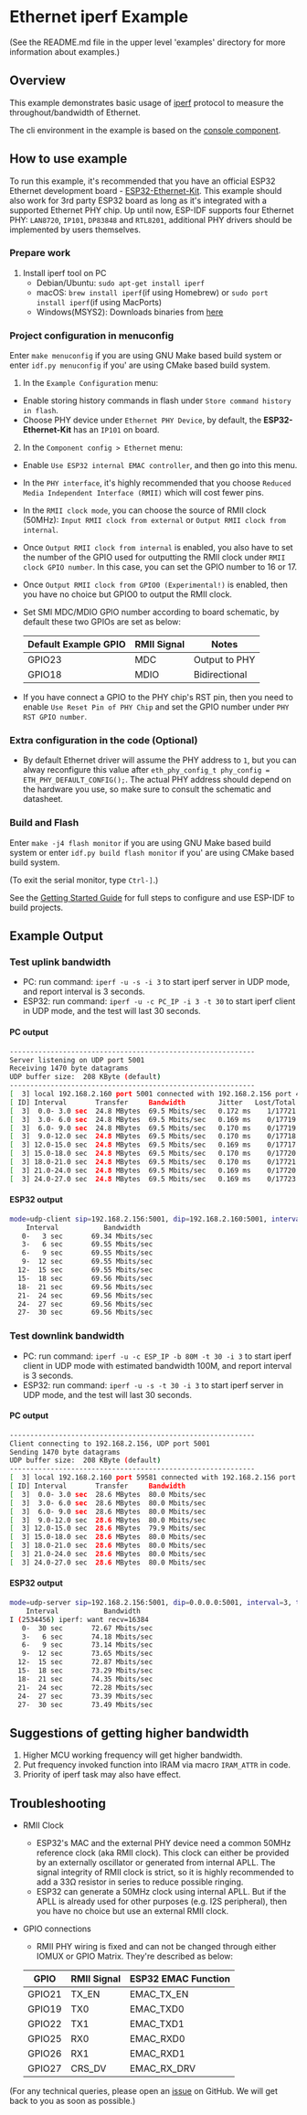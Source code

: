 # Ethernet iperf Example

(See the README.md file in the upper level 'examples' directory for more information about examples.)

## Overview

This example demonstrates basic usage of [iperf](https://iperf.fr/) protocol to measure the throughout/bandwidth of Ethernet.

The cli environment in the example is based on the [console component](https://docs.espressif.com/projects/esp-idf/en/latest/api-guides/console.html).

## How to use example

To run this example, it's recommended that you have an official ESP32 Ethernet development board - [ESP32-Ethernet-Kit](https://docs.espressif.com/projects/esp-idf/en/latest/hw-reference/get-started-ethernet-kit.html). This example should also work for 3rd party ESP32 board as long as it's integrated with a supported Ethernet PHY chip. Up until now, ESP-IDF supports four Ethernet PHY: `LAN8720`, `IP101`, `DP83848` and `RTL8201`, additional PHY drivers should be implemented by users themselves.

### Prepare work

1. Install iperf tool on PC
   * Debian/Ubuntu: `sudo apt-get install iperf` 
   * macOS: `brew install iperf`(if using Homebrew) or `sudo port install iperf`(if using MacPorts)
   * Windows(MSYS2): Downloads binaries from [here]( https://iperf.fr/iperf-download.php#windows)

### Project configuration in menuconfig

Enter `make menuconfig` if you are using GNU Make based build system or enter `idf.py menuconfig` if you' are using CMake based build system.

1. In the `Example Configuration` menu:

* Enable storing history commands in flash under `Store command history in flash`.
* Choose PHY device under `Ethernet PHY Device`, by default, the **ESP32-Ethernet-Kit** has an `IP101` on board.

2. In the `Component config > Ethernet` menu:

* Enable `Use ESP32 internal EMAC controller`, and then go into this menu.
* In the `PHY interface`, it's highly recommended that you choose `Reduced Media Independent Interface (RMII)` which will cost fewer pins.
* In the `RMII clock mode`, you can choose the source of RMII clock (50MHz): `Input RMII clock from external` or `Output RMII clock from internal`.
* Once `Output RMII clock from internal` is enabled, you also have to set the number of the GPIO used for outputting the RMII clock under `RMII clock GPIO number`. In this case, you can set the GPIO number to 16 or 17.
* Once `Output RMII clock from GPIO0 (Experimental!)` is enabled, then you have no choice but GPIO0 to output the RMII clock.
* Set SMI MDC/MDIO GPIO number according to board schematic, by default these two GPIOs are set as below:

  | Default Example GPIO | RMII Signal | Notes         |
  | -------------------- | ----------- | ------------- |
  | GPIO23               | MDC         | Output to PHY |
  | GPIO18               | MDIO        | Bidirectional |

* If you have connect a GPIO to the PHY chip's RST pin, then you need to enable `Use Reset Pin of PHY Chip` and set the GPIO number under `PHY RST GPIO number`.

### Extra configuration in the code (Optional)

* By default Ethernet driver will assume the PHY address to `1`, but you can alway reconfigure this value after `eth_phy_config_t phy_config = ETH_PHY_DEFAULT_CONFIG();`. The actual PHY address should depend on the hardware you use, so make sure to consult the schematic and datasheet.

### Build and Flash

Enter `make -j4 flash monitor` if you are using GNU Make based build system or enter `idf.py build flash monitor` if you' are using CMake based build system.

(To exit the serial monitor, type ``Ctrl-]``.)

See the [Getting Started Guide](https://docs.espressif.com/projects/esp-idf/en/latest/get-started/index.html) for full steps to configure and use ESP-IDF to build projects.

## Example Output

### Test uplink bandwidth

* PC: run command: `iperf -u -s -i 3` to start iperf server in UDP mode, and report interval is 3 seconds.
* ESP32: run command: `iperf -u -c PC_IP -i 3 -t 30` to start iperf client in UDP mode, and the test will last 30 seconds.

#### PC output

```bash
------------------------------------------------------------
Server listening on UDP port 5001
Receiving 1470 byte datagrams
UDP buffer size:  208 KByte (default)
------------------------------------------------------------
[  3] local 192.168.2.160 port 5001 connected with 192.168.2.156 port 49154
[ ID] Interval       Transfer     Bandwidth        Jitter   Lost/Total Datagrams
[  3]  0.0- 3.0 sec  24.8 MBytes  69.5 Mbits/sec   0.172 ms    1/17721 (0.0056%)
[  3]  3.0- 6.0 sec  24.8 MBytes  69.5 Mbits/sec   0.169 ms    0/17719 (0%)
[  3]  6.0- 9.0 sec  24.8 MBytes  69.5 Mbits/sec   0.170 ms    0/17719 (0%)
[  3]  9.0-12.0 sec  24.8 MBytes  69.5 Mbits/sec   0.170 ms    0/17718 (0%)
[  3] 12.0-15.0 sec  24.8 MBytes  69.5 Mbits/sec   0.169 ms    0/17717 (0%)
[  3] 15.0-18.0 sec  24.8 MBytes  69.5 Mbits/sec   0.170 ms    0/17720 (0%)
[  3] 18.0-21.0 sec  24.8 MBytes  69.5 Mbits/sec   0.170 ms    0/17721 (0%)
[  3] 21.0-24.0 sec  24.8 MBytes  69.5 Mbits/sec   0.169 ms    0/17720 (0%)
[  3] 24.0-27.0 sec  24.8 MBytes  69.5 Mbits/sec   0.169 ms    0/17723 (0%)
```

#### ESP32 output

```bash
mode=udp-client sip=192.168.2.156:5001, dip=192.168.2.160:5001, interval=3, time=30
    Interval           Bandwidth
   0-   3 sec       69.34 Mbits/sec
   3-   6 sec       69.55 Mbits/sec
   6-   9 sec       69.55 Mbits/sec
   9-  12 sec       69.55 Mbits/sec
  12-  15 sec       69.55 Mbits/sec
  15-  18 sec       69.56 Mbits/sec
  18-  21 sec       69.56 Mbits/sec
  21-  24 sec       69.56 Mbits/sec
  24-  27 sec       69.56 Mbits/sec
  27-  30 sec       69.56 Mbits/sec
```

### Test downlink bandwidth

* PC: run command: `iperf -u -c ESP_IP -b 80M -t 30 -i 3` to start iperf client in UDP mode with estimated bandwidth 100M, and report interval is 3 seconds.
* ESP32: run command: `iperf -u -s -t 30 -i 3` to start iperf server in UDP mode, and the test will last 30 seconds.

#### PC output
```bash
------------------------------------------------------------
Client connecting to 192.168.2.156, UDP port 5001
Sending 1470 byte datagrams
UDP buffer size:  208 KByte (default)
------------------------------------------------------------
[  3] local 192.168.2.160 port 59581 connected with 192.168.2.156 port 5001
[ ID] Interval       Transfer     Bandwidth
[  3]  0.0- 3.0 sec  28.6 MBytes  80.0 Mbits/sec
[  3]  3.0- 6.0 sec  28.6 MBytes  80.0 Mbits/sec
[  3]  6.0- 9.0 sec  28.6 MBytes  80.0 Mbits/sec
[  3]  9.0-12.0 sec  28.6 MBytes  80.0 Mbits/sec
[  3] 12.0-15.0 sec  28.6 MBytes  79.9 Mbits/sec
[  3] 15.0-18.0 sec  28.6 MBytes  80.0 Mbits/sec
[  3] 18.0-21.0 sec  28.6 MBytes  80.0 Mbits/sec
[  3] 21.0-24.0 sec  28.6 MBytes  80.0 Mbits/sec
[  3] 24.0-27.0 sec  28.6 MBytes  80.0 Mbits/sec
```

#### ESP32 output
```bash
mode=udp-server sip=192.168.2.156:5001, dip=0.0.0.0:5001, interval=3, time=30
    Interval           Bandwidth
I (2534456) iperf: want recv=16384
   0-  30 sec       72.67 Mbits/sec
   3-   6 sec       74.18 Mbits/sec
   6-   9 sec       73.14 Mbits/sec
   9-  12 sec       73.65 Mbits/sec
  12-  15 sec       72.87 Mbits/sec
  15-  18 sec       73.29 Mbits/sec
  18-  21 sec       74.35 Mbits/sec
  21-  24 sec       72.28 Mbits/sec
  24-  27 sec       73.39 Mbits/sec
  27-  30 sec       73.49 Mbits/sec
```

## Suggestions of getting higher bandwidth

1. Higher MCU working frequency will get higher bandwidth.
2. Put frequency invoked function into IRAM via macro `IRAM_ATTR` in code.
3. Priority of iperf task may also have effect.

## Troubleshooting

* RMII Clock
  * ESP32's MAC and the external PHY device need a common 50MHz reference clock (aka RMII clock). This clock can either be provided by an externally oscillator or generated from internal APLL. The signal integrity of RMII clock is strict, so it is highly recommended to add a 33Ω resistor in series to reduce possible ringing.
  * ESP32 can generate a 50MHz clock using internal APLL. But if the APLL is already used for other purposes (e.g. I2S peripheral), then you have no choice but use an external RMII clock.

* GPIO connections
  * RMII PHY wiring is fixed and can not be changed through either IOMUX or GPIO Matrix. They're described as below:

  | GPIO   | RMII Signal | ESP32 EMAC Function |
  | ------ | ----------- | ------------------- |
  | GPIO21 | TX_EN       | EMAC_TX_EN          |
  | GPIO19 | TX0         | EMAC_TXD0           |
  | GPIO22 | TX1         | EMAC_TXD1           |
  | GPIO25 | RX0         | EMAC_RXD0           |
  | GPIO26 | RX1         | EMAC_RXD1           |
  | GPIO27 | CRS_DV      | EMAC_RX_DRV         |

(For any technical queries, please open an [issue](https://github.com/espressif/esp-idf/issues) on GitHub. We will get back to you as soon as possible.)
